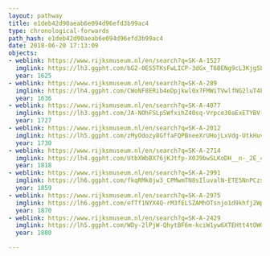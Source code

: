 ```yaml
---
layout: pathway
title: e1deb42d90aeab6e094d96efd3b99ac4
type: chronological-forwards
path_hash: e1deb42d90aeab6e094d96efd3b99ac4
date: 2018-06-20 17:13:09
objects:
- weblink: https://www.rijksmuseum.nl/en/search?q=SK-A-1527
  imglink: https://lh3.ggpht.com/bG2-0ES5TKsFwLICP-3dGx_T6BENg9cL3KjgSLiyRi-SabYzC_pAaVKjwoHC4LtGTQOMNeEcRyF_4LCBL3IIdXi1cQ=s200
  year: 1625
- weblink: https://www.rijksmuseum.nl/en/search?q=SK-A-289
  imglink: https://lh4.ggpht.com/CWoNF8ERib4eDpjkwl0x7FMWiTVwlfNG2luT4FGMVnqxK68OrDlFNFwYEN0iDPkcXsSJ1cc92QYhEDzOeiM63-IXnQ=s200
  year: 1636
- weblink: https://www.rijksmuseum.nl/en/search?q=SK-A-4077
  imglink: https://lh3.ggpht.com/JA-NOhFSLpSWfxihZ40sq-Vrpce30aExETYBV-JWwSOhR4Up41K0XC3jGFKD-pMguKpBJfTVOZCw9_DJBxzBeeg-Ris=s200
  year: 1727
- weblink: https://www.rijksmuseum.nl/en/search?q=SK-A-2012
  imglink: https://lh5.ggpht.com/zMyOdozy8GffaFQPBneeXrUHojLxVdg-UtkHuvPQe8Z99gHIRFp4s7k0EpHuFLRsQ9paGzkOFssGUxEYAqhn08bvzA=s200
  year: 1730
- weblink: https://www.rijksmuseum.nl/en/search?q=SK-A-2714
  imglink: https://lh4.ggpht.com/UtbXWbBX76jKJtfp-X0J9bwSLKoDH__n-_2E_4iGSxgcDXAqUYTa55t6cxwTv5Kc-B_0wlJaVDHkn7ba9szMTyu0_E8D=s200
  year: 1818
- weblink: https://www.rijksmuseum.nl/en/search?q=SK-A-2991
  imglink: https://lh6.ggpht.com/fkqRMk8jw3_CPMwmTN8sIluvalN-ETE5NnPCzsfKP0qU8rbb-iij0ETqu2XP5wnrLkcCUs7bmWH5xdYktn7ONdZl-A=s200
  year: 1859
- weblink: https://www.rijksmuseum.nl/en/search?q=SK-A-2975
  imglink: https://lh6.ggpht.com/efTf1NYX4Q-rM3fELSZAMhOTsnjo1d9khfj2Wpz-0MCPExkvabM4JUgLJu66GEf7TXrjoLKCtyz3EAIttoxNSmqhlA=s200
  year: 1870
- weblink: https://www.rijksmuseum.nl/en/search?q=SK-A-2429
  imglink: https://lh5.ggpht.com/WDy-2lPjW-QhytBF6m-kciW1yw6XTEHtt4tOWGnFz6FIP-6ZmjwDZhfdginhRvHFMzaHqIvUwLSK7cHAKjsgxC0hk-CR=s200
  year: 1880

---
```

